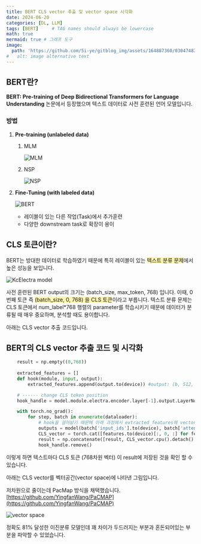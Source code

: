 ```yaml
---
title: BERT CLS vector 추출 및 vector space 시각화
date: 2024-06-20
categories: [DL, LLM]
tags: [BERT]     # TAG names should always be lowercase
math: true
mermaid: true # 그래프 도구
image:
  path: 'https://github.com/5i-ye/gitblog_img/assets/164887360/03047483-231d-4bd8-a050-470669dc772d'
#   alt: image alternative text
---
```


## BERT란?

**BERT: Pre-training of Deep Bidirectional Transformers for Language Understanding** 논문에서 등장했으며 텍스트 데이터로 사전 훈련된 언어 모델입니다.

### 방법

1. **Pre-training (unlabeled data)**
    1. MLM
        
        ![MLM](https://github.com/5i-ye/gitblog_img/assets/164887360/25bf3d6e-04ed-455f-904a-b54175097940)
        
    2. NSP
        
        ![NSP](https://github.com/5i-ye/gitblog_img/assets/164887360/56ad9804-0abb-4be6-9e37-2583e6ce89ff)
        
2. **Fine-Tuning (with labeled data)**
    
    ![BERT](https://github.com/5i-ye/gitblog_img/assets/164887360/03047483-231d-4bd8-a050-470669dc772d)
    
    - 레이블이 있는 다른 작업(Task)에서 추가훈련
    - 다양한 downstream task로 확장이 용이

## CLS 토큰이란?

BERT는 방대한 데이터로 학습하였기 때문에 특히 레이블이 있는 <span style="background-color:#fff5b1">텍스트 분류 문제</span>에서 높은 성능을 보입니다. 

![KcElectra model](https://github.com/5i-ye/gitblog_img/assets/164887360/f89afa30-e379-48a1-a940-263102da188b)

사전 훈련된 BERT output의 크기는 (batch_size, max_token, 768) 입니다. 이때, 0번째 토큰 즉 <span style="background-color:#fff5b1">(batch_size, 0, 768) 을 CLS 토큰</span>이라고 부릅니다. 텍스트 분류 문제는 CLS 토큰에서 num_label*768 행렬의 parameter를 학습시키기 때문에 데이터가 분류될 때 매우 중요하며, 분석할 때도 용이합니다.

아래는 CLS vector 추출 코드입니다.

## BERT의 CLS vector 추출 코드 및 시각화

```python
    result = np.empty((0,768))
    
    extracted_features = []
    def hook(module, input, output):
        extracted_features.append(output.to(device)) #output: (b, 512, 768)

    # ------ change CLS token position
    hook_handle = model.module.electra.encoder.layer[-1].output.LayerNorm.register_forward_hook(hook)

    with torch.no_grad():
        for step, batch in enumerate(dataloader):
	        # hook을 걸어놨기 때문에 아래 과정에서 extracted_features에 vector가 저장 
	        outputs = model(batch['input_ids'].to(device), batch['attention_mask'].to(device))
	        CLS_vector = torch.cat([features.to(device)[:, 0, :] for features in extracted_features], dim=0)
	        result = np.concatenate([result, CLS_vector.cpu().detach().numpy()])
		    hook_handle.remove()
```

이렇게 하면 텍스트마다 CLS 토큰 (768차원 벡터) 이 result에 저장된 것을 확인 할 수 있습니다.

아래는 CLS vector를 벡터공간(vector space)에 나타낸 그림입니다. 

저차원으로 줄이는데 PacMap 방식을 채택했습니다. [https://github.com/YingfanWang/PaCMAP](https://github.com/YingfanWang/PaCMAP)

![vector space](https://github.com/5i-ye/gitblog_img/assets/164887360/041b7f08-eec1-42c1-a5ee-ffcb651e5365)

정확도 81% 달성한 이진분류 모델인데 꽤 차이가 두드러지는 부분과 혼돈되어있는 부분을 파악할 수 있었습니다.
